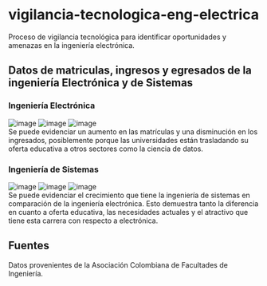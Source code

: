 # vigilancia-tecnologica-eng-electrica
Proceso de vigilancia tecnológica para identificar oportunidades y amenazas en la ingeniería electrónica. <br>
## Datos de matriculas, ingresos y egresados de la ingeniería Electrónica y de Sistemas
### Ingeniería Electrónica
![image](https://github.com/user-attachments/assets/240191e8-d938-422d-9068-248cee72eaf2)
![image](https://github.com/user-attachments/assets/101f44b8-1bcd-4e72-b56b-abfff62f2e8e)
![image](https://github.com/user-attachments/assets/faa44a2e-4122-4d1f-b3c7-b70ec5e3a685)
<br>
Se puede evidenciar un aumento en las matrículas y una disminución en los ingresados, posiblemente porque las 
universidades están trasladando su oferta educativa a otros sectores como la ciencia de datos. 
### Ingeniería de Sistemas
![image](https://github.com/user-attachments/assets/4df9325c-eeb8-402e-bba7-731010962528)
![image](https://github.com/user-attachments/assets/dfa3632b-f785-4ade-b67a-ad977a91793f)
![image](https://github.com/user-attachments/assets/08932d96-4af2-4558-9a05-0570336ba080)
<br>
Se puede evidenciar el crecimiento que tiene la ingeniería de sistemas en comparación de la ingeniería electrónica.
Esto demuestra tanto la diferencia en cuanto a oferta educativa, las necesidades actuales y el atractivo
que tiene esta carrera con respecto a electrónica.
## Fuentes
Datos provenientes de la Asociación Colombiana de Facultades de Ingeniería.
